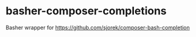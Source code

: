 # basher-composer-completions
Basher wrapper for https://github.com/sjorek/composer-bash-completion
